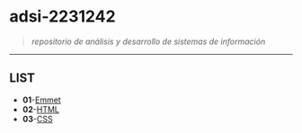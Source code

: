 # adsi-2231242
 >*repositorio de análisis y desarrollo de sistemas de información*
---
## LIST

- **01**-[Emmet](01-emmet/)
- **02**-[HTML](02-HTML/)
- **03**-[CSS](03-CSS/)
